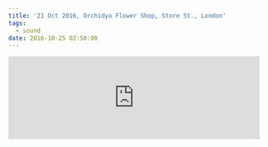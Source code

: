 ```yaml
---
title: '21 Oct 2016, Orchidya Flower Shop, Store St., London'
tags:
  - sound
date: 2016-10-25 02:50:00
---
```


<div id="535903784570252900" align="left">
	<iframe width="100%" height="166" scrolling="no" frameborder="no" src="https://w.soundcloud.com/player/?url=https%3A//api.soundcloud.com/tracks/289794975&amp;color=717171&amp;auto_play=false&amp;hide_related=false&amp;show_comments=true&amp;show_user=true&amp;show_reposts=false"></iframe>
</div>
